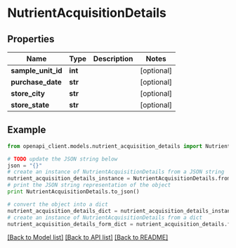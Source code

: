 # NutrientAcquisitionDetails


## Properties

Name | Type | Description | Notes
------------ | ------------- | ------------- | -------------
**sample_unit_id** | **int** |  | [optional] 
**purchase_date** | **str** |  | [optional] 
**store_city** | **str** |  | [optional] 
**store_state** | **str** |  | [optional] 

## Example

```python
from openapi_client.models.nutrient_acquisition_details import NutrientAcquisitionDetails

# TODO update the JSON string below
json = "{}"
# create an instance of NutrientAcquisitionDetails from a JSON string
nutrient_acquisition_details_instance = NutrientAcquisitionDetails.from_json(json)
# print the JSON string representation of the object
print NutrientAcquisitionDetails.to_json()

# convert the object into a dict
nutrient_acquisition_details_dict = nutrient_acquisition_details_instance.to_dict()
# create an instance of NutrientAcquisitionDetails from a dict
nutrient_acquisition_details_form_dict = nutrient_acquisition_details.from_dict(nutrient_acquisition_details_dict)
```
[[Back to Model list]](../README.md#documentation-for-models) [[Back to API list]](../README.md#documentation-for-api-endpoints) [[Back to README]](../README.md)


